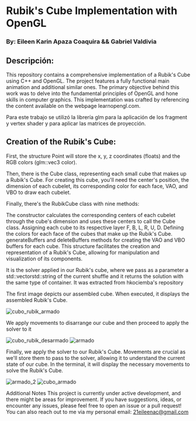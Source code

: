 # Rubik's Cube Implementation with OpenGL
### By: Eileen Karin Apaza Coaquira && Gabriel Valdivia

## Descripción:
This repository contains a comprehensive implementation of a Rubik's Cube using C++ and OpenGL. The project features a fully functional main animation and additional similar ones. The primary objective behind this work was to delve into the fundamental principles of OpenGL and hone skills in computer graphics. This implementation was crafted by referencing the content available on the webpage learnopengl.com.

Para este trabajo se utilizó la librería glm para la aplicación de los fragment y vertex shader y para aplicar las matrices de proyección. 

## Creation of the Rubik's Cube:

First, the structure Point will store the x, y, z coordinates (floats) and the RGB colors (glm::vec3 color).

Then, there is the Cube class, representing each small cube that makes up a Rubik's Cube. For creating this cube, you'll need the center's position, the dimension of each cubelet, its corresponding color for each face, VAO, and VBO to draw each cubelet.

Finally, there's the RubikCube class with nine methods:

The constructor calculates the corresponding centers of each cubelet through the cube's dimension and uses these centers to call the Cube class.
Assigning each cube to its respective layer F, B, L, R, U, D.
Defining the colors for each face of the cubes that make up the Rubik's Cube.
generateBuffers and deleteBuffers methods for creating the VAO and VBO buffers for each cube.
This structure facilitates the creation and representation of a Rubik's Cube, allowing for manipulation and visualization of its components.

It is the solver applied in our Rubik's cube, where we pass as a parameter a std::vectorstd::string of the current shuffle and it returns the solution with the same type of container. It was extracted from hkociemba's repository

The first image depicts our assembled cube. When executed, it displays the assembled Rubik's Cube.

![cubo_rubik_armado](https://github.com/3ileen/CuboRubik-Opengl/assets/65795781/24726c74-9346-4938-a6a9-66192913dc25)


We apply movements to disarrange our cube and then proceed to apply the solver to it

![cubo_rubik_desarmado](https://github.com/3ileen/CuboRubik-Opengl/assets/65795781/b984e847-7514-43d6-a469-aad515586665)
![armado](https://github.com/3ileen/CuboRubik-Opengl/assets/65795781/ebc252e3-c47f-40a9-859b-afd222eef4aa)

Finally, we apply the solver to our Rubik's Cube. Movements are crucial as we'll store them to pass to the solver, allowing it to understand the current state of our cube. In the terminal, it will display the necessary movements to solve the Rubik's Cube.

![armado_2](https://github.com/3ileen/CuboRubik-Opengl/assets/65795781/89e0384f-e36a-4c0f-bee2-f5ba6fbd310b)
![cubo_armado](https://github.com/3ileen/CuboRubik-Opengl/assets/65795781/c496881e-7b39-4dc0-b6c1-10eaf064e39f)


Additional Notes
This project is currently under active development, and there might be areas for improvement. If you have suggestions, ideas, or encounter any issues, please feel free to open an issue or a pull request! You can also reach out to me via my personal email: 21eileenac@gmail.com
